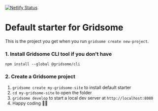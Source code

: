 [![Netlify Status](https://api.netlify.com/api/v1/badges/d0a67718-0f2e-4070-91b9-f96ebbdeed1e/deploy-status)](https://app.netlify.com/sites/gallant-wescoff-504115/deploys)

# Default starter for Gridsome

This is the project you get when you run `gridsome create new-project`.

### 1. Install Gridsome CLI tool if you don't have

`npm install --global @gridsome/cli`

### 2. Create a Gridsome project

1. `gridsome create my-gridsome-site` to install default starter
2. `cd my-gridsome-site` to open the folder
3. `gridsome develop` to start a local dev server at `http://localhost:8080`
4. Happy coding 🎉🙌
